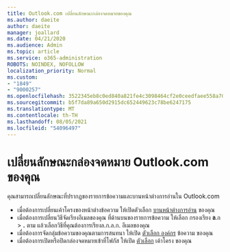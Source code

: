 ```yaml
---
title: Outlook.com เปลี่ยนลักษณะกล่องจดหมายของคุณ
ms.author: daeite
author: daeite
manager: joallard
ms.date: 04/21/2020
ms.audience: Admin
ms.topic: article
ms.service: o365-administration
ROBOTS: NOINDEX, NOFOLLOW
localization_priority: Normal
ms.custom:
- "1849"
- "9000257"
ms.openlocfilehash: 3522345eb8c0ed840a821fe4c3098464cf2e0ceedfaee558a703be643758ee7a
ms.sourcegitcommit: b5f7da89a650d2915dc652449623c78be6247175
ms.translationtype: MT
ms.contentlocale: th-TH
ms.lasthandoff: 08/05/2021
ms.locfileid: "54096497"
---
```

# <a name="change-the-look-of-your-outlookcom-mailbox"></a>เปลี่ยนลักษณะกล่องจดหมาย Outlook.com ของคุณ

คุณสามารถเปลี่ยนลักษณะที่ปรากฏของรายการข้อความและบานหน้าต่างการอ่านใน Outlook.com

- เมื่อต้องการเปลี่ยนเค้าโครงของหน้าต่างข้อความ ให้เปิดตัวเลือก [บานหน้าต่างการอ่าน](https://outlook.live.com/mail/options/mail/layout/readingPane) ของคุณ
- เมื่อต้องการเปลี่ยนวิธีจัดเรียงอีเมลของคุณ ที่ด้านบนของรายการข้อความ ให้เลือก กรองเรียง **ล**.ก  >  **.** ตาม แล้วเลือกวิธีที่คุณต้องการเรียงล.ก.ล.ก. อีเมลของคุณ
- เมื่อต้องการจัดกลุ่มข้อความของคุณตามการสนทนา ให้เปิด [ตัวเลือก องค์กร](https://outlook.live.com/mail/options/mail/layout/conversations) ข้อความ ของคุณ
- เมื่อต้องการเปิดหรือปิดกล่องจดหมายเข้าที่โฟกัส ให้เปิด [ตัวเลือก](https://outlook.live.com/mail/options/mail/layout/focused) เค้าโครง ของคุณ